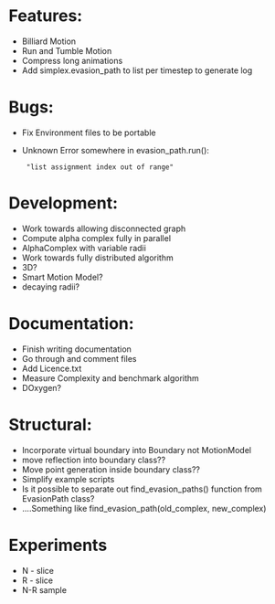 # Features:
 - Billiard Motion
 - Run and Tumble Motion
 - Compress long animations
 - Add simplex.evasion_path to list per timestep to generate log
 
# Bugs:
 - Fix Environment files to be portable
 - Unknown Error somewhere in evasion_path.run(): 
 
        "list assignment index out of range"
 
    
# Development:
 - Work towards allowing disconnected graph
 - Compute alpha complex fully in parallel
 - AlphaComplex with variable radii
 - Work towards fully distributed algorithm
 - 3D?
 - Smart Motion Model?
 - decaying radii?
# Documentation:
 - Finish writing documentation
 - Go through and comment files
 - Add Licence.txt
 - Measure Complexity and benchmark algorithm
 - DOxygen?
 
# Structural:
 - Incorporate virtual boundary into Boundary not MotionModel
 - move reflection into boundary class??
 - Move point generation inside boundary class??
 - Simplify example scripts
 - Is it possible to separate out find_evasion_paths() function from EvasionPath class?
 - ....Something like find_evasion_path(old_complex, new_complex)
  # Experiments
 - N - slice
 - R - slice
 - N-R sample
 